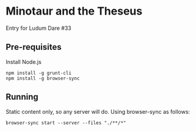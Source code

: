 # Minotaur and the Theseus

Entry for Ludum Dare #33 

## Pre-requisites

Install Node.js

```
npm install -g grunt-cli
npm install -g browser-sync
```

## Running

Static content only, so any server will do. Using browser-sync as follows:

```
browser-sync start --server --files "./**/*"
```